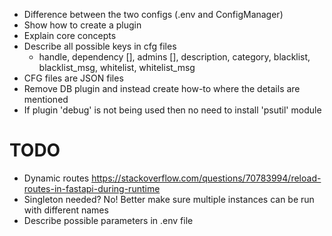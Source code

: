 - Difference between the two configs (.env and ConfigManager)
- Show how to create a plugin
- Explain core concepts
- Describe all possible keys in cfg files
  - handle, dependency [], admins [], description, category, blacklist, blacklist_msg, whitelist, whitelist_msg
- CFG files are JSON files
- Remove DB plugin and instead create how-to where the details are mentioned
- If plugin 'debug' is not being used then no need to install 'psutil' module

# TODO
- Dynamic routes https://stackoverflow.com/questions/70783994/reload-routes-in-fastapi-during-runtime
- Singleton needed? No! Better make sure multiple instances can be run with different names
- Describe possible parameters in .env file